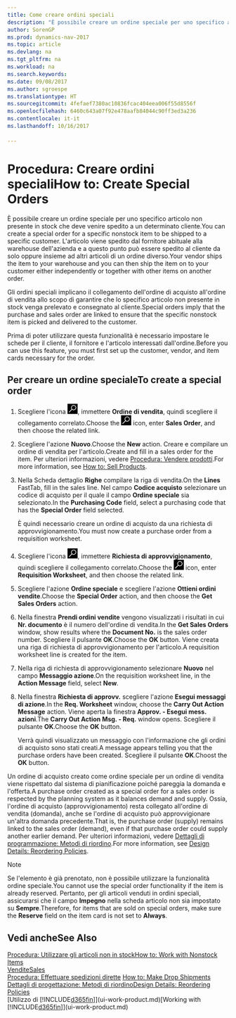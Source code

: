 ```yaml
---
title: Come creare ordini speciali
description: "È possibile creare un ordine speciale per uno specifico articolo non presente in stock che deve venire spedito a un determinato cliente. L'articolo viene spedito dal fornitore abituale alla warehouse dell'azienda e a questo punto può essere spedito al cliente da solo oppure insieme ad altri articoli di un ordine diverso."
author: SorenGP
ms.prod: dynamics-nav-2017
ms.topic: article
ms.devlang: na
ms.tgt_pltfrm: na
ms.workload: na
ms.search.keywords: 
ms.date: 09/08/2017
ms.author: sgroespe
ms.translationtype: HT
ms.sourcegitcommit: 4fefaef7380ac10836fcac404eea006f55d8556f
ms.openlocfilehash: 6460c643a07f92e478aafb84044c90ff3ed3a236
ms.contentlocale: it-it
ms.lasthandoff: 10/16/2017

---
```

# <a name="how-to-create-special-orders"></a><span data-ttu-id="3577f-104">Procedura: Creare ordini speciali</span><span class="sxs-lookup"><span data-stu-id="3577f-104">How to: Create Special Orders</span></span>
<span data-ttu-id="3577f-105">È possibile creare un ordine speciale per uno specifico articolo non presente in stock che deve venire spedito a un determinato cliente.</span><span class="sxs-lookup"><span data-stu-id="3577f-105">You can create a special order for a specific nonstock item to be shipped to a specific customer.</span></span> <span data-ttu-id="3577f-106">L'articolo viene spedito dal fornitore abituale alla warehouse dell'azienda e a questo punto può essere spedito al cliente da solo oppure insieme ad altri articoli di un ordine diverso.</span><span class="sxs-lookup"><span data-stu-id="3577f-106">Your vendor ships the item to your warehouse and you can then ship the item on to your customer either independently or together with other items on another order.</span></span>  

<span data-ttu-id="3577f-107">Gli ordini speciali implicano il collegamento dell'ordine di acquisto all'ordine di vendita allo scopo di garantire che lo specifico articolo non presente in stock venga prelevato e consegnato al cliente.</span><span class="sxs-lookup"><span data-stu-id="3577f-107">Special orders imply that the purchase and sales order are linked to ensure that the specific nonstock item is picked and delivered to the customer.</span></span>  

<span data-ttu-id="3577f-108">Prima di poter utilizzare questa funzionalità è necessario impostare le schede per il cliente, il fornitore e l'articolo interessati dall'ordine.</span><span class="sxs-lookup"><span data-stu-id="3577f-108">Before you can use this feature, you must first set up the customer, vendor, and item cards necessary for the order.</span></span>  

## <a name="to-create-a-special-order"></a><span data-ttu-id="3577f-109">Per creare un ordine speciale</span><span class="sxs-lookup"><span data-stu-id="3577f-109">To create a special order</span></span>  
1.  <span data-ttu-id="3577f-110">Scegliere l'icona ![Cerca pagina o report](media/ui-search/search_small.png "icona Cerca pagina o report"), immettere **Ordine di vendita**, quindi scegliere il collegamento correlato.</span><span class="sxs-lookup"><span data-stu-id="3577f-110">Choose the ![Search for Page or Report](media/ui-search/search_small.png "Search for Page or Report icon") icon, enter **Sales Order**, and then choose the related link.</span></span>  
2. <span data-ttu-id="3577f-111">Scegliere l'azione **Nuovo**.</span><span class="sxs-lookup"><span data-stu-id="3577f-111">Choose the **New** action.</span></span> <span data-ttu-id="3577f-112">Creare e compilare un  ordine di vendita per l'articolo.</span><span class="sxs-lookup"><span data-stu-id="3577f-112">Create and fill in a  sales order for the item.</span></span> <span data-ttu-id="3577f-113">Per ulteriori informazioni, vedere [Procedura: Vendere prodotti](sales-how-sell-products.md).</span><span class="sxs-lookup"><span data-stu-id="3577f-113">For more information, see [How to: Sell Products](sales-how-sell-products.md).</span></span>
3.  <span data-ttu-id="3577f-114">Nella Scheda dettaglio **Righe** compilare la riga di vendita.</span><span class="sxs-lookup"><span data-stu-id="3577f-114">On the **Lines** FastTab, fill in the sales line.</span></span> <span data-ttu-id="3577f-115">Nel campo **Codice acquisto** selezionare un codice di acquisto per il quale il campo **Ordine speciale** sia selezionato.</span><span class="sxs-lookup"><span data-stu-id="3577f-115">In the **Purchasing Code** field, select a purchasing code that has the **Special Order** field selected.</span></span>

    <span data-ttu-id="3577f-116">È quindi necessario creare un ordine di acquisto da una richiesta di approvvigionamento.</span><span class="sxs-lookup"><span data-stu-id="3577f-116">You must now create a purchase order from a requisition worksheet.</span></span>  
4. <span data-ttu-id="3577f-117">Scegliere l'icona ![Cerca pagina o report](media/ui-search/search_small.png "icona Cerca pagina o report"), immettere **Richiesta di approvvigionamento**, quindi scegliere il collegamento correlato.</span><span class="sxs-lookup"><span data-stu-id="3577f-117">Choose the ![Search for Page or Report](media/ui-search/search_small.png "Search for Page or Report icon") icon, enter **Requisition Worksheet**, and then choose the related link.</span></span>  
5. <span data-ttu-id="3577f-118">Scegliere l'azione **Ordine speciale** e scegliere l'azione **Ottieni ordini vendite**.</span><span class="sxs-lookup"><span data-stu-id="3577f-118">Choose the **Special Order** action, and then choose the **Get Sales Orders** action.</span></span>  
6.  <span data-ttu-id="3577f-119">Nella finestra **Prendi ordini vendite** vengono visualizzati i risultati in cui **Nr. documento** è il numero dell'ordine di vendita.</span><span class="sxs-lookup"><span data-stu-id="3577f-119">In the **Get Sales Orders** window, show results where the **Document No.** is the sales order number.</span></span> <span data-ttu-id="3577f-120">Scegliere il pulsante **OK**.</span><span class="sxs-lookup"><span data-stu-id="3577f-120">Choose the **OK** button.</span></span> <span data-ttu-id="3577f-121">Viene creata una riga di richiesta di approvvigionamento per l'articolo.</span><span class="sxs-lookup"><span data-stu-id="3577f-121">A requisition worksheet line is created for the item.</span></span>  
7.  <span data-ttu-id="3577f-122">Nella riga di richiesta di approvvigionamento selezionare **Nuovo** nel campo **Messaggio azione**.</span><span class="sxs-lookup"><span data-stu-id="3577f-122">On the requisition worksheet line, in the **Action Message** field, select **New**.</span></span>  
8.  <span data-ttu-id="3577f-123">Nella finestra **Richiesta di approvv.** scegliere l'azione **Esegui messaggi di azione**.</span><span class="sxs-lookup"><span data-stu-id="3577f-123">In the **Req. Worksheet** window, choose the **Carry Out Action Message** action.</span></span> <span data-ttu-id="3577f-124">Viene aperta la finestra **Approv. - Esegui mess. azioni**.</span><span class="sxs-lookup"><span data-stu-id="3577f-124">The **Carry Out Action Msg. - Req.** window opens.</span></span> <span data-ttu-id="3577f-125">Scegliere il pulsante **OK**.</span><span class="sxs-lookup"><span data-stu-id="3577f-125">Choose the **OK** button.</span></span>  

    <span data-ttu-id="3577f-126">Verrà quindi visualizzato un messaggio con l'informazione che gli ordini di acquisto sono stati creati.</span><span class="sxs-lookup"><span data-stu-id="3577f-126">A message appears telling you that the purchase orders have been created.</span></span> <span data-ttu-id="3577f-127">Scegliere il pulsante **OK**.</span><span class="sxs-lookup"><span data-stu-id="3577f-127">Choost the **OK** button.</span></span>  

<span data-ttu-id="3577f-128">Un ordine di acquisto creato come ordine speciale per un ordine di vendita viene rispettato dal sistema di pianificazione poiché pareggia la domanda e l'offerta.</span><span class="sxs-lookup"><span data-stu-id="3577f-128">A purchase order created as a special order for a sales order is respected by the planning system as it balances demand and supply.</span></span> <span data-ttu-id="3577f-129">Ossia, l'ordine di acquisto (approvvigionamento) resta collegato all'ordine di vendita (domanda), anche se l'ordine di acquisto può approvvigionare un'altra domanda precedente.</span><span class="sxs-lookup"><span data-stu-id="3577f-129">That is, the purchase order (supply) remains linked to the sales order (demand), even if that purchase order could supply another earlier demand.</span></span> <span data-ttu-id="3577f-130">Per ulteriori informazioni, vedere [Dettagli di programmazione: Metodi di riordino](design-details-reservation-order-tracking-and-action-messaging.md).</span><span class="sxs-lookup"><span data-stu-id="3577f-130">For more information, see [Design Details: Reordering Policies](design-details-reservation-order-tracking-and-action-messaging.md).</span></span>  

> [!NOTE]  
>  <span data-ttu-id="3577f-131">Se l'elemento è già prenotato, non è possibile utilizzare la funzionalità ordine speciale.</span><span class="sxs-lookup"><span data-stu-id="3577f-131">You cannot use the special order functionality if the item is already reserved.</span></span> <span data-ttu-id="3577f-132">Pertanto, per gli articoli venduti in ordini speciali, assicurarsi che il campo **Impegno** nella scheda articolo non sia impostato su **Sempre**.</span><span class="sxs-lookup"><span data-stu-id="3577f-132">Therefore, for items that are sold on special orders, make sure the **Reserve** field on the item card is not set to **Always**.</span></span>  

## <a name="see-also"></a><span data-ttu-id="3577f-133">Vedi anche</span><span class="sxs-lookup"><span data-stu-id="3577f-133">See Also</span></span>  
[<span data-ttu-id="3577f-134">Procedura: Utilizzare gli articoli non in stock</span><span class="sxs-lookup"><span data-stu-id="3577f-134">How to: Work with Nonstock Items</span></span>](inventory-how-work-nonstock-items.md)  
[<span data-ttu-id="3577f-135">Vendite</span><span class="sxs-lookup"><span data-stu-id="3577f-135">Sales</span></span>](sales-manage-sales.md)  
<span data-ttu-id="3577f-136">[Procedura: Effettuare spedizioni dirette](sales-how-drop-shipment.md) </span><span class="sxs-lookup"><span data-stu-id="3577f-136">[How to: Make Drop Shipments](sales-how-drop-shipment.md) </span></span>  
[<span data-ttu-id="3577f-137">Dettagli di progettazione: Metodi di riordino</span><span class="sxs-lookup"><span data-stu-id="3577f-137">Design Details: Reordering Policies</span></span>](design-details-reservation-order-tracking-and-action-messaging.md)  
<span data-ttu-id="3577f-138">[Utilizzo di [!INCLUDE[d365fin](includes/d365fin_md.md)]](ui-work-product.md)</span><span class="sxs-lookup"><span data-stu-id="3577f-138">[Working with [!INCLUDE[d365fin](includes/d365fin_md.md)]](ui-work-product.md)</span></span>

